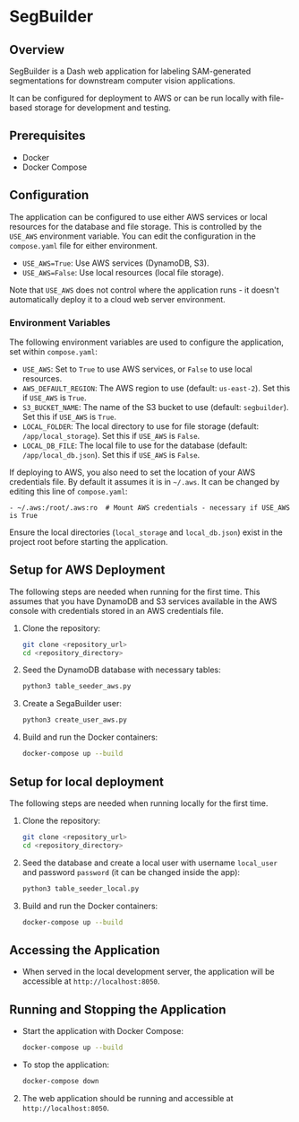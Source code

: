 # SegBuilder

## Overview

SegBuilder is a Dash web application for labeling SAM-generated segmentations for downstream computer vision applications.

It can be configured for deployment to AWS or can be run locally with file-based storage for development and testing.

## Prerequisites

- Docker
- Docker Compose

## Configuration

The application can be configured to use either AWS services or local resources for the database and file storage. This is controlled by the `USE_AWS` environment variable. You can edit the configuration in the `compose.yaml` file for either environment.

- `USE_AWS=True`: Use AWS services (DynamoDB, S3).
- `USE_AWS=False`: Use local resources (local file storage).

Note that `USE_AWS` does not control where the application runs - it doesn't automatically deploy it to a cloud web server environment.

### Environment Variables

The following environment variables are used to configure the application, set within `compose.yaml`:

- `USE_AWS`: Set to `True` to use AWS services, or `False` to use local resources.
- `AWS_DEFAULT_REGION`: The AWS region to use (default: `us-east-2`). Set this if `USE_AWS` is `True`.
- `S3_BUCKET_NAME`: The name of the S3 bucket to use (default: `segbuilder`). Set this if `USE_AWS` is `True`.
- `LOCAL_FOLDER`: The local directory to use for file storage (default: `/app/local_storage`). Set this if `USE_AWS` is `False`.
- `LOCAL_DB_FILE`: The local file to use for the database (default: `/app/local_db.json`). Set this if `USE_AWS` is `False`.

If deploying to AWS, you also need to set the location of your AWS credentials file. By default it assumes it is in `~/.aws`. It can be changed by editing this line of `compose.yaml`:

```
- ~/.aws:/root/.aws:ro  # Mount AWS credentials - necessary if USE_AWS is True
```

Ensure the local directories (`local_storage` and `local_db.json`) exist in the project root before starting the application.




## Setup for AWS Deployment

The following steps are needed when running for the first time. This assumes that you have DynamoDB and S3 services available in the AWS console with credentials stored in an AWS credentials file.

1. Clone the repository:
    ```sh
    git clone <repository_url>
    cd <repository_directory>
    ```

2. Seed the DynamoDB database with necessary tables:

    ```sh
    python3 table_seeder_aws.py
    ```

3. Create a SegaBuilder user:
    ```sh
    python3 create_user_aws.py
    ```

4. Build and run the Docker containers:
    ```sh
    docker-compose up --build
    ```

## Setup for local deployment

The following steps are needed when running locally for the first time. 

1. Clone the repository:
    ```sh
    git clone <repository_url>
    cd <repository_directory>
    ```

2. Seed the database and create a local user with username `local_user` and password `password` (it can be changed inside the app):
    ```sh
    python3 table_seeder_local.py
    ```

3. Build and run the Docker containers:
    ```sh
    docker-compose up --build
    ```

## Accessing the Application

- When served in the local development server, the application will be accessible at `http://localhost:8050`.

## Running and Stopping the Application

- Start the application with Docker Compose:
    ```sh
    docker-compose up --build
    ```
- To stop the application:
    ```sh
    docker-compose down
    ```

2. The web application should be running and accessible at `http://localhost:8050`.
